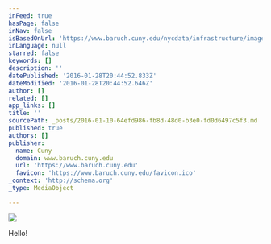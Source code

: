 ```yaml
---
inFeed: true
hasPage: false
inNav: false
isBasedOnUrl: 'https://www.baruch.cuny.edu/nycdata/infrastructure/images/brooklynbridge.jpg'
inLanguage: null
starred: false
keywords: []
description: ''
datePublished: '2016-01-28T20:44:52.833Z'
dateModified: '2016-01-28T20:44:52.646Z'
author: []
related: []
app_links: []
title: ''
sourcePath: _posts/2016-01-10-64efd986-fb8d-48d0-b3e0-fd0d6497c5f3.md
published: true
authors: []
publisher:
  name: Cuny
  domain: www.baruch.cuny.edu
  url: 'https://www.baruch.cuny.edu'
  favicon: 'https://www.baruch.cuny.edu/favicon.ico'
_context: 'http://schema.org'
_type: MediaObject

---
```

<article style=""><img src="https://s3-us-west-2.amazonaws.com/the-grid-img/p/b58b40dea05d5130c7da0c3a794e5df3764aa140.jpg" /></article>

Hello!